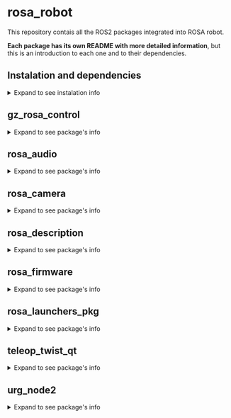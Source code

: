 # rosa_robot
This repository contais all the ROS2 packages integrated into ROSA robot.

**Each package has its own README with more detailed information**, but this is an introduction to each one and to their dependencies.

## Instalation and dependencies
<details>
<summary>Expand to see instalation info</summary>

The firsts steps to work with ROSA are install ROS2 Humble [(click this link to go to the tutorial)](https://docs.ros.org/en/humble/Installation.html), and clone this repository.

    cd
    mkdir rosa_ws
    cd rosa_ws
    mkdir src
    cd src
    git clone https://github.com/PabloNH00/rosa_robot.git

Once done, each package has their own dependecies more specified in each README inside them.

As a quick install here are the main dependecies of each one, but it is highly recommended to take a look at the packages READMEs to more info

### gz_rosa_control

    cd rosa_ws
    sudo rosdep init
    rosdep update
    rosdep install --from-paths src/rosa_robot/gz_rosa_control -y --ignore-src

### rosa_audio

For TTS (from [audio_common repository](https://github.com/mgonzs13/audio_common)):

    cd rosa_ws
    sudo apt install portaudio19-dev
    pip3 install -r audio_common/requirements.txt
    rosdep update
    rosdep install --from-paths src/rosa_robot/rosa_audio/TTS --ignore-src -r -y

For STT (from [whisper's page](https://nlpcloud.com/es/how-to-install-and-deploy-whisper-the-best-open-source-alternative-to-google-speech-to-text.html)):

    pip install git+https://github.com/openai/whisper.git
    sudo apt update && sudo apt install ffmpeg

### rosa_camera

To install this package's dependencies it is necessary to follow the [install on ubuntu guide](https://github.com/IntelRealSense/realsense-ros/blob/ros2-master/README.md#installation-on-ubuntu), from the realsense repository.

You need to install librealsense2 to work with the the RGBD camera node. It is a SDK made by realsense, which contains all the libraries to run realsense cameras. It is also guided in the previous link

### rosa_description

    cd rosa_ws
    sudo apt install ros-humble-navigation2 ros-humble-nav2-bringup
    sudo apt install ros-humble-slam-toolbox
    rosdep update
    rosdep install -i --from-path src/rosa_robot/rosa_description

### rosa_firmware

    cd rosa_ws
    sudo apt install ros-humble-asio-cmake-module
    rosdep update
    rosdep install --from-paths src/rosa_robot/rosa_firmware -y --ignore-src

### urg_node2

    cd rosa_ws
    rosdep update
    rosdep install -i --from-paths src/rosa_robot/urg_node2

</details>

## gz_rosa_control
<details>
<summary>Expand to see package's info</summary>

[This package](gz_rosa_control/README.md) is only necessary to run ROSA with Gazebo since it contains the omnidirectional plugin for movement in the simulation.
This plugin is already included in the xacro model. 

</details>

## rosa_audio
<details>
<summary>Expand to see package's info</summary>

[This package](rosa_audio/README.md) is made as a demo for the STT and TTS. It uses the [audio_common repository,](https://github.com/mgonzs13/audio_common) which uses eSpeak library to the TTS, and the OpenAI library called Whisper for the STT. 

</details>

## rosa_camera
<details>
<summary>Expand to see package's info</summary>

This is a package fully cloned from a [realsense repository](https://github.com/IntelRealSense/realsense-ros/tree/ros2-master) and used to launch RGBD camera nodes.
To use this it is necessary to strictly follow the installation guide, both the ROS2 package and the realsense library.

On rosa_camera/config/ there is a yaml file with a parameters configuration to reduce the resolution and FPS of the RGBD Camera. It is necessary to the camera to work porperly on ROSA due to issues with the wire velocity. It will also stablish the camera name for the frames and enable pointcloud to use data in 3D

To launch for ROSA use:

    ros2 launch realsense2_camera rs_launch.py config_file:= src/rosa_robot/rosa_camera/config/camera_config.yaml

</details>

## rosa_description
<details>
<summary>Expand to see package's info</summary>

[This package](rosa_description/README.md) include the xacro model for URDF besides other configuration and launcher files. This is also the main package for navigation and slam, due to its nature linked to the URDF model and its transform tree.

It is composed by differents folders (explained [here](rosa_description/README.md)) with differents requiremets for ROSA to run its functionalities.

</details>

## rosa_firmware
<details>
<summary>Expand to see package's info</summary>

[This package](rosa_firmware/rosa_driver/README.md) contains the firmware for the ESP32 to manage the motors and the rosa_driver node, which connect the firmware data to ROS2 to send it mainly the odometry. It also has a [qt_interface](rosa_firmware/qt_interface/README.md) to visualize the encoder and the ESP32 data.

</details>

## rosa_launchers_pkg
<details>
<summary>Expand to see package's info</summary>

[This package](rosa_launchers_pkg/README.md) is a shortcut to work with ROSA, because it contains six launchers (three for simulation and three for real ROSA) to execute all the main functionalities at once.

**All the processes that these launchers can run can also be runned with the individual launchers from the rest of the packages if the correct combination is done**

**NONE OF THESE LAUNCHERS ARE USED IN THE ROSA MONITOR**

**TO USE THIS LAUNCHERS DEPENDENCIES OF THE OTHER PACKAGES MUST BE INSTALLED**

</details>

## teleop_twist_qt
<details>
<summary>Expand to see package's info</summary>

[This package](teleop_twist_qt/README.md) is a qtcreator application to virtualize a pair of joysticks that publish on the /cmd_vel topic. They have differential and omnidirectional mode of control.

![Image of the gui](teleop_twist_qt_submodule/images/teleop_twist_capture.jpg)

</details>

## urg_node2
<details>
<summary>Expand to see package's info</summary>

This is a package obtained from the [Hokuyo GitHub](https://github.com/Hokuyo-aut/urg_node2) to run the UTM-30LX LiDAR. It is modifed like the Hokuyo repository says for a serial connection:

In [urg_node2.launch.py](urg_node2/launch/urg_node2.launch.py)

   config_file_path = os.path.join(
        get_package_share_directory('urg_node2'),
        'config',
        'params_serial.yaml'
    )

In [params_serial.yaml](urg_node2/config/params_serial.yaml)

urg_node2:
  ros__parameters:
    serial_port: '/dev/ttyACM0'
    serial_baud: 115200
    frame_id : 'lidar_sensor_link'

Beside that modifcations, "skip" param in params_serial.yaml is changed to 1. It is because the UTM-30LX capture data at 40Hz and the transform tree has an aproximated value of 20Hz. This param with a value of 1, allows LiDAR to skip a measure and divide by two the frequency. 

</details>
